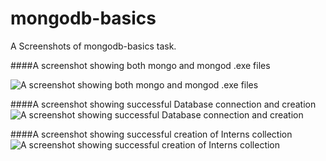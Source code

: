 # mongodb-basics
A Screenshots of  mongodb-basics task.

####A screenshot showing both mongo and mongod .exe files

![A screenshot showing both mongo and mongod .exe files](https://res.cloudinary.com/edemoski/image/upload/v1585754195/njwxj2hnyobhaynuykie.jpg)

####A screenshot showing successful Database connection and creation
![A screenshot showing successful Database connection and creation](https://res.cloudinary.com/edemoski/image/upload/v1585754196/tgq0djtom9mgw04sgnng.jpg)


####A screenshot showing successful creation of Interns collection
![A screenshot showing successful creation of Interns collection ](https://res.cloudinary.com/edemoski/image/upload/v1585754196/vp5j2wss8gwxmi9e58fp.jpg)



